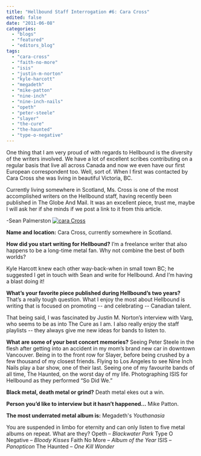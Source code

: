 ```yaml
---
title: "Hellbound Staff Interrogation #6: Cara Cross"
edited: false
date: "2011-06-08"
categories:
  - "blogs"
  - "featured"
  - "editors_blog"
tags:
  - "cara-cross"
  - "faith-no-more"
  - "isis"
  - "justin-m-norton"
  - "kyle-harcott"
  - "megadeth"
  - "mike-patton"
  - "nine-inch"
  - "nine-inch-nails"
  - "opeth"
  - "peter-steele"
  - "slayer"
  - "the-cure"
  - "the-haunted"
  - "type-o-negative"
---
```


One thing that I am very proud of with regards to Hellbound is the diversity of the writers involved. We have a lot of excellent scribes contributing on a regular basis that live all across Canada and now we even have our first European correspondent too. Well, sort of. When I first was contacted by Cara Cross she was living in beautiful Victoria, BC.

Currently living somewhere in Scotland, Ms. Cross is one of the most accomplished writers on the Hellbound staff, having recently been published in The Globe And Mail. It was an excellent piece, trust me, maybe I will ask her if she minds if we post a link to it from this article.

\-Sean Palmerston [![](http://www.hellbound.ca/wp-content/uploads/2011/06/cara-Cross.jpg "cara Cross")](http://www.hellbound.ca/wp-content/uploads/2011/06/cara-Cross.jpg)

**Name and location:** Cara Cross, currently somewhere in Scotland.

**How did you start writing for Hellbound?** I’m a freelance writer that also happens to be a long-time metal fan. Why not combine the best of both worlds?

Kyle Harcott knew each other way-back-when in small town BC; he suggested I get in touch with Sean and write for Hellbound. And I’m having a blast doing it!

**What’s your favorite piece published during Hellbound’s two years?** That’s a really tough question. What I enjoy the most about Hellbound is writing that is focused on promoting -- and celebrating -- Canadian talent.

That being said, I was fascinated by Justin M. Norton’s interview with Varg, who seems to be as into The Cure as I am. I also really enjoy the staff playlists -- they always give me new ideas for bands to listen to.

**What are some of your best concert memories?** Seeing Peter Steele in the flesh after getting into an accident in my mom’s brand new car in downtown Vancouver. Being in to the front row for Slayer, before being crushed by a few thousand of my closest friends. Flying to Los Angeles to see Nine Inch Nails play a bar show, one of their last. Seeing one of my favourite bands of all time, The Haunted, on the worst day of my life. Photographing ISIS for Hellbound as they performed “So Did We.”

**Black metal, death metal or grind?** Death metal ekes out a win.

**Person you’d like to interview but it hasn’t happened…** Mike Patton.

**The most underrated metal album is:** Megadeth's _Youthanasia_

You are suspended in limbo for eternity and can only listen to five metal albums on repeat. What are they? Opeth – _Blackwater Park_ Type O Negative – _Bloody Kisses_ Faith No More – _Album of the Year_ ISIS – _Panopticon_ The Haunted – _One Kill Wonder_
